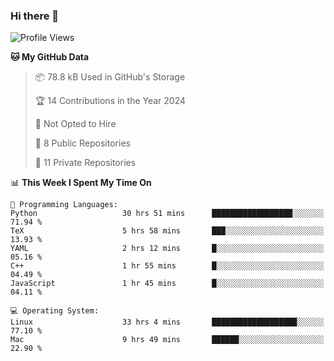 ### Hi there 👋

<!--
**huayuan4396/huayuan4396** is a ✨ _special_ ✨ repository because its `README.md` (this file) appears on your GitHub profile.

Here are some ideas to get you started:

- 🔭 I’m currently working on ...
- 🌱 I’m currently learning ...
- 👯 I’m looking to collaborate on ...
- 🤔 I’m looking for help with ...
- 💬 Ask me about ...
- 📫 How to reach me: ...
- 😄 Pronouns: ...
- ⚡ Fun fact: ...
-->

<!--START_SECTION:waka-->
![Profile Views](http://img.shields.io/badge/Profile%20Views-1-blue)

**🐱 My GitHub Data** 

> 📦 78.8 kB Used in GitHub's Storage 
 > 
> 🏆 14 Contributions in the Year 2024
 > 
> 🚫 Not Opted to Hire
 > 
> 📜 8 Public Repositories 
 > 
> 🔑 11 Private Repositories 
 > 
📊 **This Week I Spent My Time On** 

```text
💬 Programming Languages: 
Python                   30 hrs 51 mins      ██████████████████░░░░░░░   71.94 % 
TeX                      5 hrs 58 mins       ███░░░░░░░░░░░░░░░░░░░░░░   13.93 % 
YAML                     2 hrs 12 mins       █░░░░░░░░░░░░░░░░░░░░░░░░   05.16 % 
C++                      1 hr 55 mins        █░░░░░░░░░░░░░░░░░░░░░░░░   04.49 % 
JavaScript               1 hr 45 mins        █░░░░░░░░░░░░░░░░░░░░░░░░   04.11 % 

💻 Operating System: 
Linux                    33 hrs 4 mins       ███████████████████░░░░░░   77.10 % 
Mac                      9 hrs 49 mins       ██████░░░░░░░░░░░░░░░░░░░   22.90 % 
```


<!--END_SECTION:waka-->
